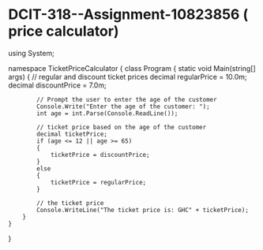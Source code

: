 # DCIT-318--Assignment-10823856 ( price calculator) 



using System;

namespace TicketPriceCalculator
{
    class Program
    {
        static void Main(string[] args)
        {
            //  regular and discount ticket prices
            decimal regularPrice = 10.0m;
            decimal discountPrice = 7.0m;

            // Prompt the user to enter the age of the customer
            Console.Write("Enter the age of the customer: ");
            int age = int.Parse(Console.ReadLine());

            // ticket price based on the age of the customer
            decimal ticketPrice;
            if (age <= 12 || age >= 65)
            {
                ticketPrice = discountPrice;
            }
            else
            {
                ticketPrice = regularPrice;
            }

            // the ticket price
            Console.WriteLine("The ticket price is: GHC" + ticketPrice);
        }
    }
}
